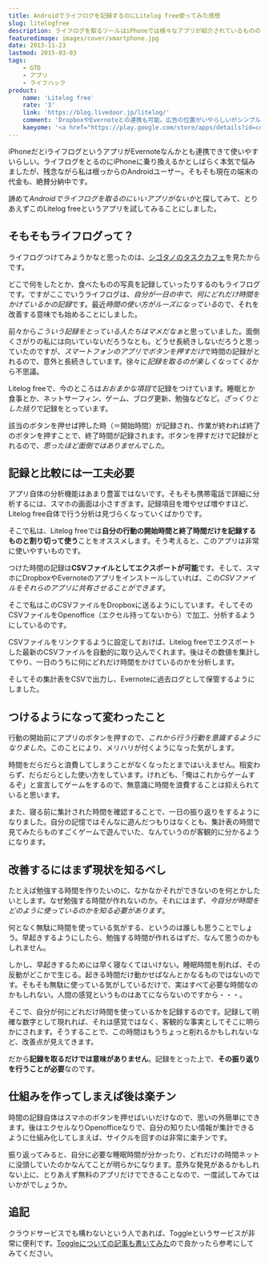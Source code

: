 ```yaml
---
title: Androidでライフログを記録するのにLitelog free使ってみた感想
slug: litelogfree
description: ライフログを取るツールはiPhoneでは様々なアプリが紹介されているものの、Android用のアプリとなるとさっぱり情報が見つかりません。そこで、とりあえずスマホでは時間の記録を取るだけと割りきって、シンプルなアプリを探して試してみました。
featuredimage: images/cover/smartphone.jpg
date: 2013-11-23
lastmod: 2015-03-03
tags: 
    - GTD
    - アプリ
    - ライフハック
product:
    name: 'Litelog free'
    rate: '3'
    link: 'https://blog.livedoor.jp/litelog/'
    comment: 'DropboxやEvernoteとの連携も可能。広告の位置がいやらしいがシンプルでいい。'
    kaeyome: '<a href="https://play.google.com/store/apps/details?id=com.mindplanet.android.litelogfree" target="_blank"> <img alt="Get it on Google Play" src="https://wantit.gcreate.jp/images/brand/en_app_rgb_wo_45.png" /> </a>'
---
```


iPhoneだとiライフログというアプリがEvernoteなんかとも連携できて使いやすいらしい。ライフログをとるのにiPhoneに乗り換えるかとしばらく本気で悩みましたが、残念ながら私は根っからのAndroidユーザー。そもそも現在の端末の代金も、絶賛分納中です。

諦めて<em>Androidでライフログを取るのにいいアプリがないか</em>と探してみて、とりあえずこのLitelog freeというアプリを試してみることにしました。


## そもそもライフログって？


ライフログつけてみようかなと思ったのは、<a href="https://cyblog.jp/modules/weblogs/" target="_blank">シゴタノのタスクカフェ</a>を見たからです。

どこで何をしたとか、食べたものの写真を記録していったりするのもライフログです。ですがここでいうライフログは、<em>自分が一日の中で、何にどれだけ時間をかけているかの記録</em>です。最近<em>時間の使い方がルーズになっている</em>ので、それを改善する意味でも始めることにしました。

前々から<em>こういう記録をとっている人たちはマメだなぁ</em>と思っていました。面倒くさがりの私には向いていないだろうなとも。どうせ長続きしないだろうと思っていたのですが、<em>スマートフォンのアプリでボタンを押すだけ</em>で時間の記録がとれるので、意外と長続きしています。徐々に<em>記録を取るのが楽しくなってくる</em>から不思議。

Litelog freeで、今のところは<em>おおまかな項目</em>で記録をつけています。睡眠とか食事とか、ネットサーフィン、ゲーム、ブログ更新、勉強などなど。<em>ざっくりとした括り</em>で記録をとっています。

該当のボタンを押せば押した時（＝開始時間）が記録され、作業が終われば終了のボタンを押すことで、終了時間が記録されます。ボタンを押すだけで記録がとれるので、<em>思ったほど面倒ではありませんでした</em>。


## 記録と比較には一工夫必要


アプリ自体の分析機能はあまり豊富ではないです。そもそも携帯電話で詳細に分析するには、スマホの画面は小さすぎます。記録項目を増やせば増やすほど、Litelog free自体で行う分析は見づらくなっていくばかりです。

そこで私は、Litelog freeでは<strong>自分の行動の開始時間と終了時間だけを記録するものと割り切って使う</strong>ことをオススメします。そう考えると、このアプリは非常に使いやすいものです。

つけた時間の記録は<strong>CSVファイルとしてエクスポートが可能</strong>です。そして、スマホにDropboxやEvernoteのアプリをインストールしていれば、この<em>CSVファイルをそれらのアプリに共有させることができます</em>。

そこで私はこのCSVファイルをDropboxに送るようにしています。そしてそのCSVファイルをOpenoffice（エクセル持ってないから）で加工、分析するようにしているのです。

CSVファイルをリンクするように設定しておけば、Litelog freeでエクスポートした最新のCSVファイルを自動的に取り込んでくれます。後はその数値を集計してやり、一日のうちに何にどれだけ時間をかけているのかを分析します。

そしてその集計表をCSVで出力し、Evernoteに過去ログとして保管するようにしました。


## つけるようになって変わったこと


行動の開始前にアプリのボタンを押すので、<em>これから行う行動を意識するようになりました</em>。このことにより、メリハリが付くようになった気がします。

時間をだらだらと浪費してしまうことがなくなったとまではいえません。相変わらず、だらだらとした使い方をしています。けれども、「俺はこれからゲームするぞ」と宣言してゲームをするので、無意識に時間を浪費することは抑えられていると思います。

また、寝る前に集計された時間を確認することで、一日の振り返りをするようになりました。自分の記憶ではそんなに遊んだつもりはなくとも、集計表の時間で見てみたらものすごくゲームで遊んでいた、なんていうのが客観的に分かるようになります。


## 改善するにはまず現状を知るべし


たとえば勉強する時間を作りたいのに、なかなかそれができないのを何とかしたいとします。なぜ勉強する時間が作れないのか。それにはまず、<em>今自分が時間をどのように使っているのかを知る必要があります</em>。

何となく無駄に時間を使っている気がする、というのは誰しも思うことでしょう。早起きするようにしたら、勉強する時間が作れるはずだ、なんて思うのかもしれません。

しかし、早起きするためには早く寝なくてはいけない。睡眠時間を削れば、その反動がどこかで生じる。起きる時間だけ動かせばなんとかなるものではないのです。そもそも無駄に使っている気がしているだけで、実はすべて必要な時間なのかもしれない。人間の感覚というものはあてにならないのですから・・・。

そこで、自分が何にどれだけ時間を使っているかを記録するのです。記録して明確な数字として現れれば、それは感覚ではなく、客観的な事実としてそこに明らかにされます。そうすることで、この時間はもうちょっと削れるかもしれないなど、改善点が見えてきます。

だから<strong>記録を取るだけでは意味がありません</strong>。記録をとった上で、<strong>その振り返りを行うことが必要</strong>なのです。


## 仕組みを作ってしまえば後は楽チン


時間の記録自体はスマホのボタンを押せばいいだけなので、思いの外簡単にできます。後はエクセルなりOpenofficeなりで、自分の知りたい情報が集計できるように仕組み化してしまえば、サイクルを回すのは非常に楽チンです。

振り返ってみると、自分に必要な睡眠時間が分かったり、どれだけの時間ネットに没頭していたのかなんてことが明らかになります。意外な発見があるかもしれない上に、とりあえず無料のアプリだけでできることなので、一度試してみてはいかがでしょうか。


## 追記


クラウドサービスでも構わないという人であれば、Toggleというサービスが非常に便利です。<a href="https://wantit.gcreate.jp/toggle-timer/" title="Toggle＋Todoistで作業時間の記録がくっそ便利に">Toggleについての記事も書いてみた</a>ので良かったら参考にしてみてください。
